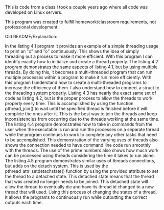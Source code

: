 This is code from a class I took a couple years ago where all code was developed on Linux servers.

This program was created to fulfill homework/classroom requirements, not professional development.

Old README/Explanation:

In the listing 4.1 program it provides an example of a simple threading usage to print an "x" and "o" continuously. This shows the idea of simply threading out a process to make it more efficient. With this program I can identify exactly how to initialize and create a thread properly.
The listing 4.2 program demonstrates the same aspects of listing 4.1, but by using multiple threads. By doing this, it becomes a multi-threaded program that can run multiple processes within a program to make it run more efficiently. With this program I understand how to create a multi-threaded programs to increase the efficiency of them. I also understand how to connect a struct to the threading system properly.
Listing 4.3 has nearly the exact same set of code as listing 4.2, but is the proper process to allow the threads to work properly every time. This is accomplished by using the function pthread_join() to wait until the specified thread is finished before it will complete the ones after it. This is the best way to join the threads and keep inconsistencies from occurring due to the threads working at the same time.
The listing 4.4 program demonstrates how to take in commands from the user when the executable is run and run the processes on a separate thread while the program continues to work to complete any other tasks that need to be accomplished. This demonstration of the varying uses of threads also shows the connection needed to have command line code run smoothly with the threads. The use of the prime numbers also shows how much work can be processed using threads considering the time it takes to run alone.
The listing 4.5 program demonstrates similar uses of threads connections, but adds on the detach system. This is used by the pthread_attr_setdetachstate() function by using the provided attribute to set the thread to a detached state. This detached state means that the thread that was created no longer needs to be joined. This detached state will allow the thread to eventually die and have its thread id changed to a new thread that will used. Using this process of changing the states of a thread, it allows the programs to continuously run while outputting the correct outputs each time.
